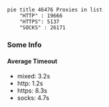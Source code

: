 
```mermaid
pie title 46476 Proxies in list
    "HTTP" : 19666
    "HTTPS": 5137
    "SOCKS" : 26171
```

### Some Info
#### Average Timeout

- mixed: 3.2s
- http: 1.2s
- https: 8.3s
- socks: 4.7s